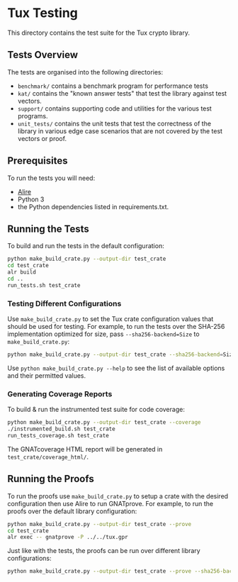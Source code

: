 # Tux Testing

This directory contains the test suite for the Tux crypto library.

## Tests Overview

The tests are organised into the following directories:
 * `benchmark/` contains a benchmark program for performance tests
 * `kat/` contains the "known answer tests" that test the library against test vectors.
 * `support/` contains supporting code and utilities for the various test programs.
 * `unit_tests/` contains the unit tests that test the correctness of the
   library in various edge case scenarios that are not covered by the test
   vectors or proof.

## Prerequisites

To run the tests you will need:
 * [Alire](https://alire.ada.dev/)
 * Python 3
 * the Python dependencies listed in requirements.txt.

## Running the Tests

To build and run the tests in the default configuration:
```sh
python make_build_crate.py --output-dir test_crate
cd test_crate
alr build
cd ..
run_tests.sh test_crate
```

### Testing Different Configurations

Use `make_build_crate.py` to set the Tux crate configuration values that should
be used for testing. For example, to run the tests over the SHA-256
implementation optimized for size, pass `--sha256-backend=Size` to
`make_build_crate.py`:
```sh
python make_build_crate.py --output-dir test_crate --sha256-backend=Size
```

Use `python make_build_crate.py --help` to see the list of available options
and their permitted values.

### Generating Coverage Reports

To build & run the instrumented test suite for code coverage:
```sh
python make_build_crate.py --output-dir test_crate --coverage
./instrumented_build.sh test_crate
run_tests_coverage.sh test_crate
```

The GNATcoverage HTML report will be generated in `test_crate/coverage_html/`.

## Running the Proofs

To run the proofs use `make_build_crate.py` to setup a crate with the desired
configuration then use Alire to run GNATprove. For example, to run the proofs
over the default library configuration:
```sh
python make_build_crate.py --output-dir test_crate --prove
cd test_crate
alr exec -- gnatprove -P ../../tux.gpr
```

Just like with the tests, the proofs can be run over different library
configurations:
```sh
python make_build_crate.py --output-dir test_crate --prove --sha256-backend=Size --sha1-enabled=False
```